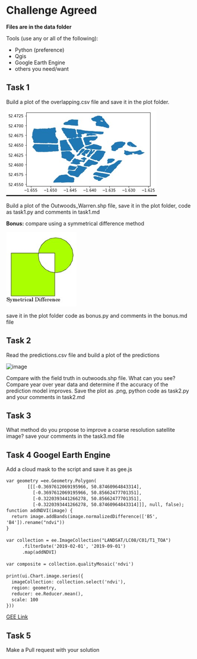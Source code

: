 # Challenge Agreed

**Files are in the data folder**

Tools (use any or all of the following):

- Python (preference)
- Qgis
- Google Earth Engine
- others you need/want

## Task 1

Build a plot of the overlapping.csv file and save it in the plot folder.

![image](https://github.com/Agreed-Earth-LTD/challenge/blob/cc2d7232695dce9660b6468f579c8a321ec7f284/img/outwoods.jpg)

Build a plot of the Outwoods_Warren.shp file, save it in the plot folder, code as task1.py and comments in task1.md

**Bonus:** compare using a symmetrical difference method

![image](https://github.com/Agreed-Earth-LTD/challenge/blob/45f7cb9cc981ea71e57d4ac5203d5315ab7f59fc/img/sd.jpg)

save it in the plot folder code as bonus.py and comments in the bonus.md file

## Task 2

Read the predictions.csv file and build a plot of the predictions

![image](https://user-images.githubusercontent.com/13650586/178600845-d610a539-f5d2-408c-88bc-36cc096a62a9.png)

Compare with the field truth in outwoods.shp file. What can you see? Compare year over year data and determine if the accuracy of the prediction model improves. 
Save the plot as .png, python code as task2.py and your comments in task2.md

## Task 3

What method do you propose to improve a coarse resolution satellite image?
save your comments in the task3.md file

## Task 4 Googel Earth Engine

Add a cloud mask to the script and save it as gee.js

```
var geometry =ee.Geometry.Polygon(
        [[[-0.3697612069195966, 50.87460964843314],
          [-0.3697612069195966, 50.85662477701351],
          [-0.3220393441266278, 50.85662477701351],
          [-0.3220393441266278, 50.87460964843314]]], null, false);
function addNDVI(image) {
  return image.addBands(image.normalizedDifference(['B5', 'B4']).rename("ndvi"))
}

var collection = ee.ImageCollection("LANDSAT/LC08/C01/T1_TOA")
      .filterDate('2019-02-01', '2019-09-01')
      .map(addNDVI)

var composite = collection.qualityMosaic('ndvi')

print(ui.Chart.image.series({
  imageCollection: collection.select('ndvi'), 
  region: geometry, 
  reducer: ee.Reducer.mean(),
  scale: 100
}))
```
[GEE Link](https://code.earthengine.google.com/3d3839b3cd9c590b88d3994982c6d8bd)

## Task 5

Make a Pull request with your solution


